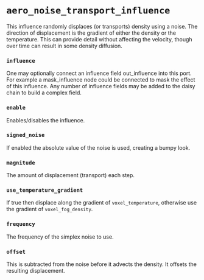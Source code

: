 # `aero_noise_transport_influence`
This influence randomly displaces (or transports) density using a noise. The direction of displacement is the gradient of either the density or the temperature. This can provide detail without affecting the velocity, though over time can result in some density diffusion.

### `influence` 
One may optionally connect an influence field out_influence into this port. For example a mask_influence node could be connected to mask the effect of this influence. Any number of influence fields may be added to the daisy chain to build a complex field.

### `enable` 

Enables/disables the influence.

### `signed_noise` 
If enabled the absolute value of the noise is used, creating a bumpy look.

### `magnitude` 
The amount of displacement (transport) each step.

### `use_temperature_gradient`
If true then displace along the gradient of `voxel_temperature`, otherwise use the gradient of `voxel_fog_density`.

### `frequency` 
The frequency of the simplex noise to use.

### `offset` 
This is subtracted from the noise before it advects the density. It offsets the resulting displacement.
